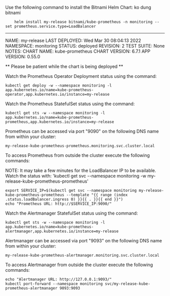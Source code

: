 
Use the following command to install the Bitnami Helm Chart:
    ko dung bitnami
```
    helm install my-release bitnami/kube-prometheus -n monitoring --set prometheus.service.type=LoadBalancer
```
--------------------------------------------------------------------------------
NAME: my-release
LAST DEPLOYED: Wed Mar 30 08:04:13 2022
NAMESPACE: monitoring
STATUS: deployed
REVISION: 2
TEST SUITE: None
NOTES:
CHART NAME: kube-prometheus
CHART VERSION: 6.7.1
APP VERSION: 0.55.0

** Please be patient while the chart is being deployed **

Watch the Prometheus Operator Deployment status using the command:

    kubectl get deploy -w --namespace monitoring -l app.kubernetes.io/name=kube-prometheus-operator,app.kubernetes.io/instance=my-release

Watch the Prometheus StatefulSet status using the command:

    kubectl get sts -w --namespace monitoring -l app.kubernetes.io/name=kube-prometheus-prometheus,app.kubernetes.io/instance=my-release

Prometheus can be accessed via port "9090" on the following DNS name from within your cluster:

    my-release-kube-prometheus-prometheus.monitoring.svc.cluster.local

To access Prometheus from outside the cluster execute the following commands:

  NOTE: It may take a few minutes for the LoadBalancer IP to be available.
        Watch the status with: 'kubectl get svc --namespace monitoring -w my-release-kube-prometheus-prometheus'

    export SERVICE_IP=$(kubectl get svc --namespace monitoring my-release-kube-prometheus-prometheus --template "{{ range (index .status.loadBalancer.ingress 0) }}{{ . }}{{ end }}")
    echo "Prometheus URL: http://$SERVICE_IP:9090/"

Watch the Alertmanager StatefulSet status using the command:

    kubectl get sts -w --namespace monitoring -l app.kubernetes.io/name=kube-prometheus-alertmanager,app.kubernetes.io/instance=my-release

Alertmanager can be accessed via port "9093" on the following DNS name from within your cluster:

    my-release-kube-prometheus-alertmanager.monitoring.svc.cluster.local

To access Alertmanager from outside the cluster execute the following commands:

    echo "Alertmanager URL: http://127.0.0.1:9093/"
    kubectl port-forward --namespace monitoring svc/my-release-kube-prometheus-alertmanager 9093:9093